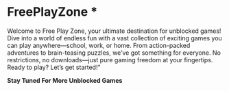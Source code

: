 # FreePlayZone *
Welcome to Free Play Zone, your ultimate destination for unblocked games! Dive into a world of endless fun with a vast collection of exciting games you can play anywhere—school, work, or home. From action-packed adventures to brain-teasing puzzles, we’ve got something for everyone. No restrictions, no downloads—just pure gaming freedom at your fingertips. Ready to play? Let’s get started!"


**Stay Tuned For More Unblocked Games**
